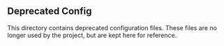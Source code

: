 ## Deprecated Config

This directory contains deprecated configuration files. These files are no longer used by the project, but are kept here for reference.